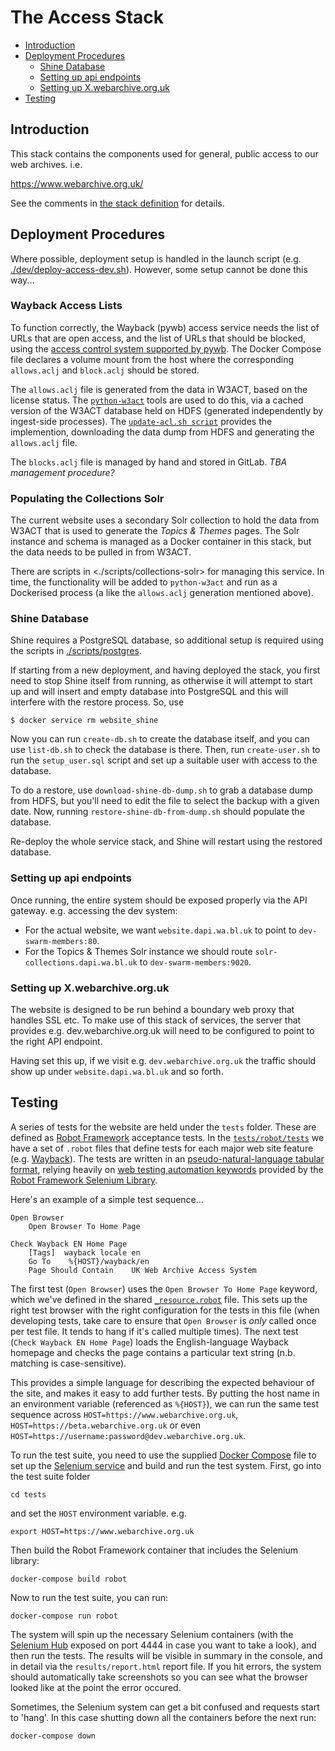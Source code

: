 The Access Stack <!-- omit in toc -->
================

- [Introduction](#introduction)
- [Deployment Procedures](#deployment-procedures)
  - [Shine Database](#shine-database)
  - [Setting up api endpoints](#setting-up-api-endpoints)
  - [Setting up X.webarchive.org.uk](#setting-up-xwebarchiveorguk)
- [Testing](#testing)

Introduction
------------

This stack contains the components used for general, public access to our web archives. i.e.

https://www.webarchive.org.uk/

See the comments in [the stack definition](./docker-compose.yml) for details.

Deployment Procedures
---------------------

Where possible, deployment setup is handled in the launch script (e.g. [./dev/deploy-access-dev.sh](./dev/deploy-access-dev.sh)). However, some setup cannot be done this way...

### Wayback Access Lists

To function correctly, the Wayback (pywb) access service needs the list of URLs that are open access, and the list of URLs that should be blocked, using the [access control system supported by pywb](https://github.com/ukwa/ukwa-pywb/blob/master/docs/access_controls.md#access-control-system).  The Docker Compose file declares a volume mount from the host where the corresponding `allows.aclj` and `block.aclj` should be stored.

The `allows.aclj` file is generated from the data in W3ACT, based on the license status. The [`python-w3act`](https://github.com/ukwa/python-w3act) tools are used to do this, via a cached version of the W3ACT database held on HDFS (generated independently by ingest-side processes). The [`update-acl.sh script`](./scripts/w3act/update-acl.sh) provides the implemention, downloading the data dump from HDFS and generating the `allows.aclj` file.

The `blocks.aclj` file is managed by hand and stored in GitLab. _TBA management procedure?_

### Populating the Collections Solr

The current website uses a secondary Solr collection to hold the data from W3ACT that is used to generate the _Topics & Themes_ pages.  The Solr instance and schema is managed as a Docker container in this stack, but the data needs to be pulled in from W3ACT.

There are scripts in <./scripts/collections-solr> for managing this service. In time, the functionality will be added to `python-w3act` and run as a Dockerised process (a like the `allows.aclj` generation mentioned above).

### Shine Database

Shine requires a PostgreSQL database, so additional setup is required using the scripts in [./scripts/postgres](./scripts/postgres).

If starting from a new deployment, and having deployed the stack, you first need to stop Shine itself from running, as otherwise it will attempt to start up and will insert and empty database into PostgreSQL and this will interfere with the restore process. So, use

    $ docker service rm website_shine

Now you can run `create-db.sh` to create the database itself, and you can use `list-db.sh` to check the database is there. Then, run `create-user.sh` to run the `setup_user.sql` script and set up a suitable user with access to the database.  

To do a restore, use `download-shine-db-dump.sh` to grab a database dump from HDFS, but you'll need to edit the file to select the backup with a given date. Now, running `restore-shine-db-from-dump.sh` should populate the database.

Re-deploy the whole service stack, and Shine will restart using the restored database.

### Setting up api endpoints

Once running, the entire system should be exposed properly via the API gateway.  e.g. accessing the dev system:

- For the actual website, we want `website.dapi.wa.bl.uk` to point to `dev-swarm-members:80`.  
- For the Topics & Themes Solr instance we should route `solr-collections.dapi.wa.bl.uk` to `dev-swarm-members:9020`.

### Setting up X.webarchive.org.uk

The website is designed to be run behind a boundary web proxy that handles SSL etc.  To make use of this stack of services, the server that provides e.g. dev.webarchive.org.uk will need to be configured to point to the right API endpoint.

Having set this up, if we visit e.g. `dev.webarchive.org.uk` the traffic should show up under `website.dapi.wa.bl.uk` and so forth.

## Testing

A series of tests for the website are held under the `tests` folder.  These are defined as [Robot Framework](https://robotframework.org/) acceptance tests. In the [`tests/robot/tests`](./tests/robot/tests) we have a set of `.robot` files that define tests for each major web site feature (e.g. [Wayback](./tests/robot/tests/wayback.robot)). The tests are written in an [pseudo-natural-language tabular format](https://robotframework.org/robotframework/latest/RobotFrameworkUserGuide.html#test-case-syntax), relying heavily on [web testing automation keywords](https://robotframework.org/SeleniumLibrary/SeleniumLibrary.html) provided by the [Robot Framework Selenium Library](https://github.com/robotframework/SeleniumLibrary).

Here's an example of a simple test sequence...

```
Open Browser
    Open Browser To Home Page

Check Wayback EN Home Page
    [Tags]  wayback locale en
    Go To    %{HOST}/wayback/en
    Page Should Contain    UK Web Archive Access System
```

The first test (`Open Browser`) uses the `Open Browser To Home Page` keyword, which we've defined in the shared [`_resource.robot`](./tests/robot/tests/_resource.robot) file. This sets up the right test browser with the right configuration for the tests in this file (when developing tests, take care to ensure that `Open Browser` is _only_ called once per test file. It tends to hang if it's called multiple times). The next test (`Check Wayback EN Home Page`) loads the English-language Wayback homepage and checks the page contains a particular text string (n.b. matching is case-sensitive).

This provides a simple language for describing the expected behaviour of the site, and makes it easy to add further tests.  By putting the host name in an environment variable (referenced as `%{HOST}`), we can run the same test sequence across `HOST=https://www.webarchive.org.uk`, `HOST=https://beta.webarchive.org.uk` or even `HOST=https://username:password@dev.webarchive.org.uk`.

To run the test suite, you need to use the supplied [Docker Compose](https://docs.docker.com/compose/) file to set up the [Selenium service](https://github.com/SeleniumHQ/docker-selenium#selenium-docker) and build and run the test system.  First, go into the test suite folder

    cd tests

and set the `HOST` environment variable. e.g.

    export HOST=https://www.webarchive.org.uk

Then build the Robot Framework container that includes the Selenium library:

    docker-compose build robot

Now to run the test suite, you can run:

    docker-compose run robot

The system will spin up the necessary Selenium containers (with the [Selenium Hub](https://www.guru99.com/introduction-to-selenium-grid.html) exposed on port 4444 in case you want to take a look), and then run the tests.  The results will be visible in summary in the console, and in detail via the `results/report.html` report file.  If you hit errors, the system should automatically take screenshots so you can see what the browser looked like at the point the error occured.

Sometimes, the Selenium system can get a bit confused and requests start to 'hang'. In this case shutting down all the containers before the next run:

    docker-compose down

